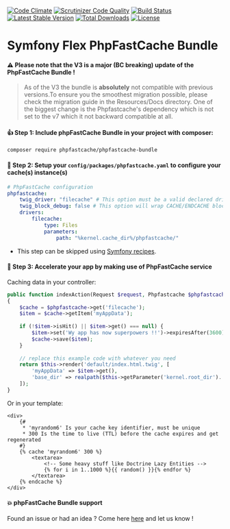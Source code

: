 [![Code Climate](https://codeclimate.com/github/PHPSocialNetwork/phpfastcache-bundle/badges/gpa.svg)](https://codeclimate.com/github/PHPSocialNetwork/phpfastcache-bundle) [![Scrutinizer Code Quality](https://scrutinizer-ci.com/g/PHPSocialNetwork/phpfastcache-bundle/badges/quality-score.png?b=master)](https://scrutinizer-ci.com/g/PHPSocialNetwork/phpfastcache-bundle/?branch=master) [![Build Status](https://travis-ci.org/PHPSocialNetwork/phpfastcache-bundle.svg?branch=master)](https://travis-ci.org/PHPSocialNetwork/phpfastcache-bundle) [![Latest Stable Version](http://img.shields.io/packagist/v/phpfastcache/phpfastcache-bundle.svg)](https://packagist.org/packages/phpfastcache/phpfastcache-bundle) [![Total Downloads](http://img.shields.io/packagist/dt/phpfastcache/phpfastcache-bundle.svg)](https://packagist.org/packages/phpfastcache/phpfastcache-bundle) [![License](https://img.shields.io/packagist/l/phpfastcache/phpfastcache-bundle.svg)](https://packagist.org/packages/phpfastcache/phpfastcache-bundle)
# Symfony Flex PhpFastCache Bundle

#### :warning: Please note that the V3 is a major (BC breaking) update of the PhpFastCache Bundle !
> As of the V3 the bundle is **absolutely** not compatible with previous versions.To ensure you the smoothest migration possible, please check the migration guide in the Resources/Docs directory.
> One of the biggest change is the Phpfastcache's dependency which is not set to the v7 which it not backward compatible at all.

#### :thumbsup: Step 1: Include phpFastCache Bundle in your project with composer:

```bash
composer require phpfastcache/phpfastcache-bundle
```

#### :construction: Step 2: Setup your `config/packages/phpfastcache.yaml` to configure your cache(s) instance(s)

```yml
# PhpFastCache configuration
phpfastcache:
    twig_driver: "filecache" # This option must be a valid declared driver, in our example: "filecache"
    twig_block_debug: false # This option will wrap CACHE/ENDCACHE blocks with block debug as HTML comment
    drivers:
        filecache:
            type: Files
            parameters:
                path: "%kernel.cache_dir%/phpfastcache/"
```
* This step can be skipped using [Symfony recipes](https://symfony.com/doc/current/setup/flex.html).

#### :rocket: Step 3: Accelerate your app by making use of PhpFastCache service

Caching data in your controller:
```php
public function indexAction(Request $request, Phpfastcache $phpfastcache)
{
    $cache = $phpfastcache->get('filecache');
    $item = $cache->getItem('myAppData');
    
    if (!$item->isHit() || $item->get() === null) {
        $item->set('Wy app has now superpowers !!')->expiresAfter(3600);//1 hour
        $cache->save($item);
    } 
     
    // replace this example code with whatever you need
    return $this->render('default/index.html.twig', [
        'myAppData' => $item->get(),
        'base_dir' => realpath($this->getParameter('kernel.root_dir').'/..'),
    ]);
}
```
Or in your template:
```twig
<div>
    {#
     * 'myrandom6' Is your cache key identifier, must be unique
     * 300 Is the time to live (TTL) before the cache expires and get regenerated
    #}
    {% cache 'myrandom6' 300 %}
        <textarea>
            <!-- Some heavy stuff like Doctrine Lazy Entities -->
            {% for i in 1..1000 %}{{ random() }}{% endfor %}
        </textarea>
    {% endcache %}
</div>
```
#### :boom: phpFastCache Bundle support
Found an issue or had an idea ? Come here [here](https://github.com/PHPSocialNetwork/phpfastcache-bundle/issues) and let us know !

